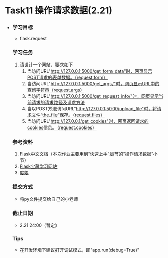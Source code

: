 # Task11 操作请求数据(2.21)

- ### 学习目标

  - flask.request

  

  ### 学习任务

  1. 请设计一个网站，要求如下
     1. 当访问URL"http://127.0.0.1:5000/get_form_data"时，网页显示POST请求的表单数据。（request.form）
     2. 当访问URL"http://127.0.0.1:5000/get_args/"时，网页显示URL中的查询字符串（request.args）
     3. 当访问URL"http://127.0.0.1:5000/get_request_info/"时，网页显示当前请求的请求路径及请求方法
     4. 当以POST方法访问URL"http://127.0.0.1:5000/upload_file"时，将请求文件“the_file”保存。（request.files）
     5. 当访问URL"http://127.0.0.1/get_cookies"时，网页返回请求的cookies信息。（request.cookies）

  

  ### 参考资料

  1. [Flask中文文档](https://dormousehole.readthedocs.io/en/latest/)（本次作业主要用到“快速上手”章节的“操作请求数据”小节）
  2. [Flask宝藏学习网站](http://www.pythondoc.com/)
  3. [度娘](https://baidu.com)

  

  ### 提交方式

  - 将py文件提交给自己的小老师

  

  ### 截止日期

  - 2.21 24:00（暂定）

  

  ### Tips

  - 在开发环境下建议打开调试模式，即"app.run(debug=True)"
